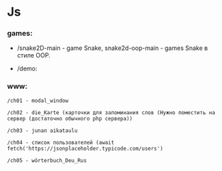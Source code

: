 # Js

### games: 
- /snake2D-main - game Snake, snake2d-oop-main - games Snake в стиле OOP.

- /demo:

### www:

    /ch01 - modal_window

    /ch02 - die_Karte (карточки для запоминания слов (Нужно поместить на сервер (достаточно обычного php сервера))

    /ch03 - junan aikataulu
	
	/ch04 - список пользователей (await fetch('https://jsonplaceholder.typicode.com/users')

    /ch05 - wörterbuch_Deu_Rus
